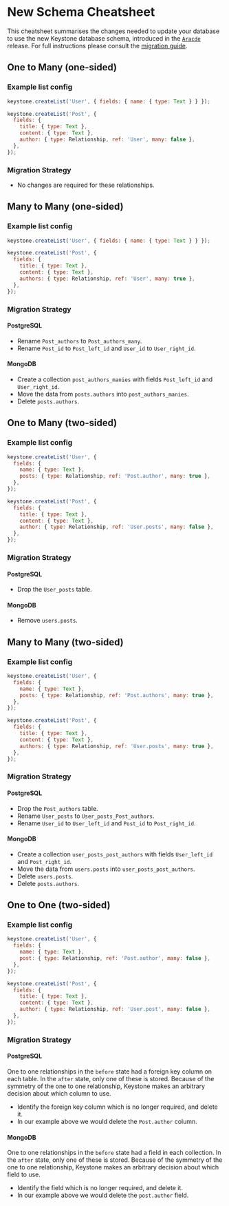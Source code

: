 <!--[meta]
section: guides
title: New Schema Cheatsheet
[meta]-->

# New Schema Cheatsheet

This cheatsheet summarises the changes needed to update your database to use the new Keystone database schema, introduced in the [`Aracde`](/docs/discussions/new-data-schema.md) release.
For full instructions please consult the [migration guide](/docs/guides/relationship-migration.md).

## One to Many (one-sided)

### Example list config

```javascript
keystone.createList('User', { fields: { name: { type: Text } } });

keystone.createList('Post', {
  fields: {
    title: { type: Text },
    content: { type: Text },
    author: { type: Relationship, ref: 'User', many: false },
  },
});
```

### Migration Strategy

- No changes are required for these relationships.

## Many to Many (one-sided)

### Example list config

```javascript
keystone.createList('User', { fields: { name: { type: Text } } });

keystone.createList('Post', {
  fields: {
    title: { type: Text },
    content: { type: Text },
    authors: { type: Relationship, ref: 'User', many: true },
  },
});
```

### Migration Strategy

#### PostgreSQL

- Rename `Post_authors` to `Post_authors_many`.
- Rename `Post_id` to `Post_left_id` and `User_id` to `User_right_id`.

#### MongoDB

- Create a collection `post_authors_manies` with fields `Post_left_id` and `User_right_id`.
- Move the data from `posts.authors` into `post_authors_manies`.
- Delete `posts.authors`.

## One to Many (two-sided)

### Example list config

```javascript
keystone.createList('User', {
  fields: {
    name: { type: Text },
    posts: { type: Relationship, ref: 'Post.author', many: true },
  },
});

keystone.createList('Post', {
  fields: {
    title: { type: Text },
    content: { type: Text },
    author: { type: Relationship, ref: 'User.posts', many: false },
  },
});
```

### Migration Strategy

#### PostgreSQL

- Drop the `User_posts` table.

#### MongoDB

- Remove `users.posts`.

## Many to Many (two-sided)

### Example list config

```javascript
keystone.createList('User', {
  fields: {
    name: { type: Text },
    posts: { type: Relationship, ref: 'Post.authors', many: true },
  },
});

keystone.createList('Post', {
  fields: {
    title: { type: Text },
    content: { type: Text },
    authors: { type: Relationship, ref: 'User.posts', many: true },
  },
});
```

### Migration Strategy

#### PostgreSQL

- Drop the `Post_authors` table.
- Rename `User_posts` to `User_posts_Post_authors`.
- Rename `User_id` to `User_left_id` and `Post_id` to `Post_right_id`.

#### MongoDB

- Create a collection `user_posts_post_authors` with fields `User_left_id` and `Post_right_id`.
- Move the data from `users.posts` into `user_posts_post_authors`.
- Delete `users.posts`.
- Delete `posts.authors`.

## One to One (two-sided)

### Example list config

```javascript
keystone.createList('User', {
  fields: {
    name: { type: Text },
    post: { type: Relationship, ref: 'Post.author', many: false },
  },
});

keystone.createList('Post', {
  fields: {
    title: { type: Text },
    content: { type: Text },
    author: { type: Relationship, ref: 'User.post', many: false },
  },
});
```

### Migration Strategy

#### PostgreSQL

One to one relationships in the `before` state had a foreign key column on each table.
In the `after` state, only one of these is stored.
Because of the symmetry of the one to one relationship, Keystone makes an arbitrary decision about which column to use.

- Identify the foreign key column which is no longer required, and delete it.
- In our example above we would delete the `Post.author` column.

#### MongoDB

One to one relationships in the `before` state had a field in each collection.
In the `after` state, only one of these is stored.
Because of the symmetry of the one to one relationship, Keystone makes an arbitrary decision about which field to use.

- Identify the field which is no longer required, and delete it.
- In our example above we would delete the `post.author` field.
